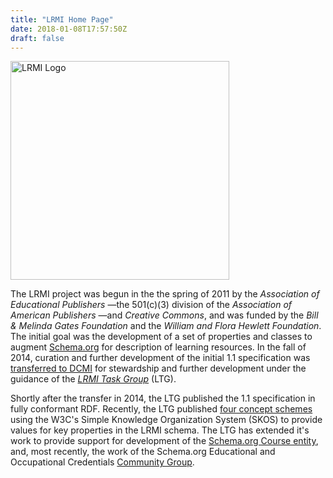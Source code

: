 ```yaml
---
title: "LRMI Home Page"
date: 2018-01-08T17:57:50Z
draft: false
---
```


<p><img src="/images/lrmi-dcmi_project.png" alt="LRMI Logo" width="350" /></p>

The LRMI project was begun in the the spring of 2011 by the *Association of Educational Publishers* —the 501(c)(3) division of the *Association of American Publishers* —and *Creative Commons*, and was funded by the *Bill & Melinda Gates Foundation* and the *William and Flora Hewlett Foundation*. The initial goal was the development of a set of properties and classes to augment [Schema.org](http://schema.org/) for description of learning resources. In the fall of 2014, curation and further development of the initial 1.1 specification was [transferred to DCMI](transfer_announcement) for stewardship and further development under the guidance of the [*LRMI Task Group*](/task_group/) (LTG).

Shortly after the transfer in 2014, the LTG published the 1.1 specification in fully conformant RDF. Recently, the LTG published [four concept schemes](/specifications/concept_schemes/) using the W3C's Simple Knowledge Organization System (SKOS) to provide values for key properties in the LRMI schema. The LTG has extended it's work to provide support for development of the [Schema.org Course entity](http://schema.org/Course), and, most recently, the work of the Schema.org Educational and Occupational Credentials [Community Group](https://www.w3.org/community/eocred-schema/).

